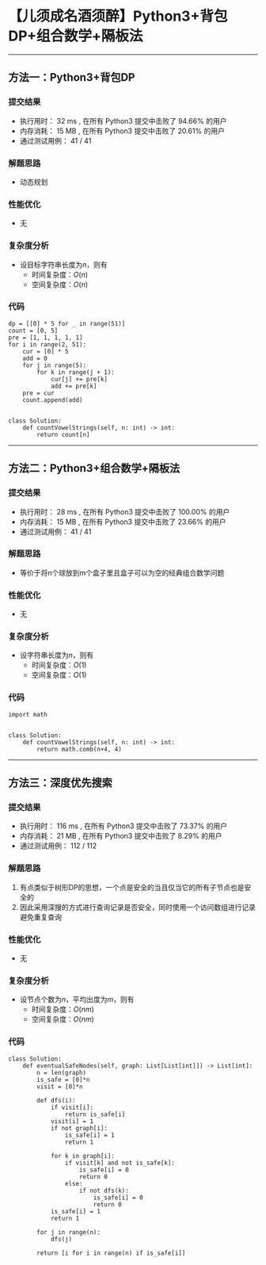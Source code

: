 # 【儿须成名酒须醉】Python3+背包DP+组合数学+隔板法
***    
## 方法一：Python3+背包DP
### 提交结果     
- 执行用时： 32 ms , 在所有 Python3 提交中击败了 94.66% 的用户
- 内存消耗： 15 MB , 在所有 Python3 提交中击败了 20.61% 的用户
- 通过测试用例： 41 / 41

### 解题思路    

- 动态规划

### 性能优化

- 无

### 复杂度分析

- 设目标字符串长度为$n$，则有
    - 时间复杂度：$O(n)$    
    - 空间复杂度：$O(n)$   

### 代码
```#Python3
dp = [[0] * 5 for _ in range(51)]
count = [0, 5]
pre = [1, 1, 1, 1, 1]
for i in range(2, 51):
    cur = [0] * 5
    add = 0
    for j in range(5):
        for k in range(j + 1):
            cur[j] += pre[k]
            add += pre[k]
    pre = cur
    count.append(add)


class Solution:
    def countVowelStrings(self, n: int) -> int:
        return count[n]
```

***
## 方法二：Python3+组合数学+隔板法
### 提交结果
- 执行用时： 28 ms , 在所有 Python3 提交中击败了 100.00% 的用户
- 内存消耗： 15 MB , 在所有 Python3 提交中击败了 23.66% 的用户
- 通过测试用例： 41 / 41
### 解题思路    

- 等价于将n个球放到m个盒子里且盒子可以为空的经典组合数学问题
### 性能优化

- 无

### 复杂度分析


- 设字符串长度为$n$，则有
  - 时间复杂度：$O(1)$
  - 空间复杂度：$O(1)$

### 代码

```#Python3
import math


class Solution:
    def countVowelStrings(self, n: int) -> int:
        return math.comb(n+4, 4)
```
***
## 方法三：深度优先搜索
### 提交结果
- 执行用时： 116 ms , 在所有 Python3 提交中击败了 73.37% 的用户
- 内存消耗： 21 MB , 在所有 Python3 提交中击败了 8.29% 的用户
- 通过测试用例： 112 / 112

### 解题思路

1. 有点类似于树形DP的思想，一个点是安全的当且仅当它的所有子节点也是安全的
2. 因此采用深搜的方式进行查询记录是否安全，同时使用一个访问数组进行记录避免重复查询

### 性能优化

- 无

### 复杂度分析

- 设节点个数为$n$，平均出度为$m$，则有
  - 时间复杂度：$O(nm)$
  - 空间复杂度：$O(nm)$

### 代码
```Python3
class Solution:
    def eventualSafeNodes(self, graph: List[List[int]]) -> List[int]:
        n = len(graph)
        is_safe = [0]*n
        visit = [0]*n

        def dfs(i):
            if visit[i]:
                return is_safe[i]
            visit[i] = 1
            if not graph[i]:
                is_safe[i] = 1
                return 1

            for k in graph[i]:
                if visit[k] and not is_safe[k]:
                    is_safe[i] = 0
                    return 0
                else:
                    if not dfs(k):
                        is_safe[i] = 0
                        return 0
            is_safe[i] = 1
            return 1

        for j in range(n):
            dfs(j)

        return [i for i in range(n) if is_safe[i]]
```